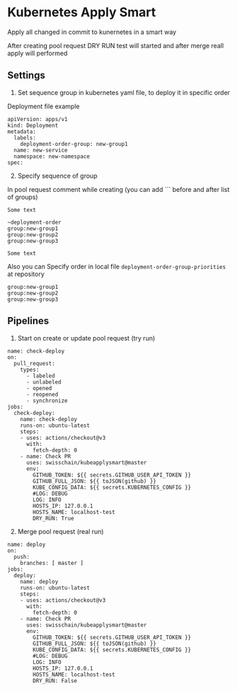 # Kubernetes Apply Smart
Apply all changed in commit to kunernetes in a smart way

After creating pool request DRY RUN test will started and after merge reall apply will performed
## Settings
1. Set sequence group in kubernetes yaml file, to deploy it in specific order

Deployment file example
```
apiVersion: apps/v1
kind: Deployment
metadata:
  labels:
    deployment-order-group: new-group1
  name: new-service
  namespace: new-namespace
spec:
```
2. Specify sequence of group

In pool request comment while creating (you can add ``` before and after list of groups)
```
Some text

~deployment-order
group:new-group1
group:new-group2
group:new-group3

Some text
```

Also you can Specify order in local file ```deployment-order-group-priorities``` at repository
```
group:new-group1
group:new-group2
group:new-group3
```

## Pipelines
1. Start on create or update pool request (try run)
```
name: check-deploy
on:
  pull_request:
    types:
      - labeled
      - unlabeled
      - opened
      - reopened
      - synchronize
jobs:
  check-deploy:
    name: check-deploy
    runs-on: ubuntu-latest
    steps:
    - uses: actions/checkout@v3
      with:
        fetch-depth: 0
    - name: Check PR
      uses: swisschain/kubeapplysmart@master
      env:
        GITHUB_TOKEN: ${{ secrets.GITHUB_USER_API_TOKEN }}
        GITHUB_FULL_JSON: ${{ toJSON(github) }}
        KUBE_CONFIG_DATA: ${{ secrets.KUBERNETES_CONFIG }}
        #LOG: DEBUG
        LOG: INFO
        HOSTS_IP: 127.0.0.1
        HOSTS_NAME: localhost-test
        DRY_RUN: True
```

2. Merge pool request (real run)
```
name: deploy
on:
  push:
    branches: [ master ]
jobs:
  deploy:
    name: deploy
    runs-on: ubuntu-latest
    steps:
    - uses: actions/checkout@v3
      with:
        fetch-depth: 0
    - name: Check PR
      uses: swisschain/kubeapplysmart@master
      env:
        GITHUB_TOKEN: ${{ secrets.GITHUB_USER_API_TOKEN }}
        GITHUB_FULL_JSON: ${{ toJSON(github) }}
        KUBE_CONFIG_DATA: ${{ secrets.KUBERNETES_CONFIG }}
        #LOG: DEBUG
        LOG: INFO
        HOSTS_IP: 127.0.0.1
        HOSTS_NAME: localhost-test
        DRY_RUN: False
```

